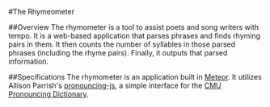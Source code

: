 #The Rhymeometer

##Overview
The rhymometer is a tool to assist poets and song writers with tempo. It is a web-based application that parses phrases and finds rhyming pairs in them. It then counts the number of syllables in those parsed phrases (including the rhyme pairs). Finally, it outputs that parsed information.

##Specifications
The rhymometer is an application built in [Meteor](https://www.meteor.com/).
It utilizes Allison Parrish's [pronouncing-js](https://github.com/aparrish/pronouncingjs), 
a simple interface for the [CMU Pronouncing Dictionary](http://www.speech.cs.cmu.edu/cgi-bin/cmudict).
